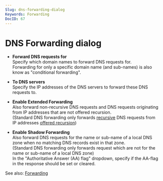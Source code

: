 ```yaml
---
Slug: dns-forwarding-dialog
Keywords: Forwarding
DocID: 67
---
```

# DNS Forwarding dialog

- **Forward DNS requests for**\
Specify which domain names to forward DNS requests for.\
Forwarding for only a specific domain name (and sub-names) is also know as "conditional forwarding".

- **To DNS servers**\
Specify the IP addresses of the DNS servers to forward these DNS requests to.

- **Enable Extended Forwarding**\
Also forward non-recursive DNS requests and DNS requests originating from IP addresses that are not offered recursion.\
(Standard DNS forwarding only forwards [recursive](df_recursion.md) DNS requests from IP addresses [offered recursion](wd_opt_dnsrecur.md))

 - **Enable Shadow Forwarding**\
Also forward DNS requests for the name or sub-name of a local DNS zone when no matching DNS records exist in that zone.\
(Standard DNS forwarding only forwards request which are not for the name or sub-name of a local DNS zone)\
In the "Authoritative Answer (AA) flag" dropdown, specify if the AA-flag in the response should be set or cleared.

See also: [Forwarding](df_forward.md)

